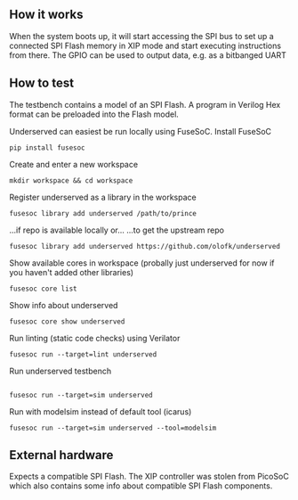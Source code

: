 <!---

This file is used to generate your project datasheet. Please fill in the information below and delete any unused
sections.

You can also include images in this folder and reference them in the markdown. Each image must be less than
512 kb in size, and the combined size of all images must be less than 1 MB.
-->

## How it works

When the system boots up, it will start accessing the SPI bus to set up a connected SPI Flash memory in XIP mode and start executing instructions from there. The GPIO can be used to output data, e.g. as a bitbanged UART


## How to test

The testbench contains a model of an SPI Flash. A program in Verilog Hex format can be preloaded into the Flash model.

Underserved can easiest be run locally using FuseSoC.
Install FuseSoC
```
pip install fusesoc
```
Create and enter a new workspace
```
mkdir workspace && cd workspace
```
Register underserved as a library in the workspace
```
fusesoc library add underserved /path/to/prince
```
...if repo is available locally or... ...to get the upstream repo

```
fusesoc library add underserved https://github.com/olofk/underserved
```
Show available cores in workspace (probally just underserved for now if you haven't added other libraries)
```
fusesoc core list
```
Show info about underserved
```
fusesoc core show underserved
```
Run linting (static code checks) using Verilator
```
fusesoc run --target=lint underserved
```
Run underserved testbench
```

fusesoc run --target=sim underserved
```
Run with modelsim instead of default tool (icarus)
```
fusesoc run --target=sim underserved --tool=modelsim
```
## External hardware

Expects a compatible SPI Flash. The XIP controller was stolen from PicoSoC which also contains some info about compatible SPI Flash components.
